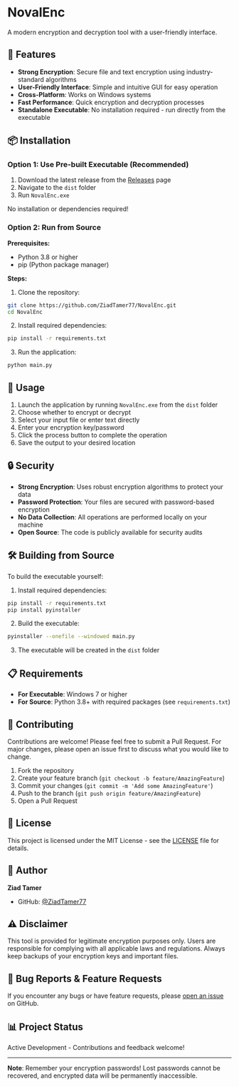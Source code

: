 # NovalEnc

A modern encryption and decryption tool with a user-friendly interface.

## 🚀 Features

- **Strong Encryption**: Secure file and text encryption using industry-standard algorithms
- **User-Friendly Interface**: Simple and intuitive GUI for easy operation
- **Cross-Platform**: Works on Windows systems
- **Fast Performance**: Quick encryption and decryption processes
- **Standalone Executable**: No installation required - run directly from the executable

## 📦 Installation

### Option 1: Use Pre-built Executable (Recommended)

1. Download the latest release from the [Releases](https://github.com/ZiadTamer77/NovalEnc/releases) page
2. Navigate to the `dist` folder
3. Run `NovalEnc.exe`

No installation or dependencies required!

### Option 2: Run from Source

**Prerequisites:**
- Python 3.8 or higher
- pip (Python package manager)

**Steps:**

1. Clone the repository:
```bash
git clone https://github.com/ZiadTamer77/NovalEnc.git
cd NovalEnc
```

2. Install required dependencies:
```bash
pip install -r requirements.txt
```

3. Run the application:
```bash
python main.py
```

## 🎯 Usage

1. Launch the application by running `NovalEnc.exe` from the `dist` folder
2. Choose whether to encrypt or decrypt
3. Select your input file or enter text directly
4. Enter your encryption key/password
5. Click the process button to complete the operation
6. Save the output to your desired location

## 🔒 Security

- **Strong Encryption**: Uses robust encryption algorithms to protect your data
- **Password Protection**: Your files are secured with password-based encryption
- **No Data Collection**: All operations are performed locally on your machine
- **Open Source**: The code is publicly available for security audits

## 🛠️ Building from Source

To build the executable yourself:

1. Install required dependencies:
```bash
pip install -r requirements.txt
pip install pyinstaller
```

2. Build the executable:
```bash
pyinstaller --onefile --windowed main.py
```

3. The executable will be created in the `dist` folder

## 📋 Requirements

- **For Executable**: Windows 7 or higher
- **For Source**: Python 3.8+ with required packages (see `requirements.txt`)

## 🤝 Contributing

Contributions are welcome! Please feel free to submit a Pull Request. For major changes, please open an issue first to discuss what you would like to change.

1. Fork the repository
2. Create your feature branch (`git checkout -b feature/AmazingFeature`)
3. Commit your changes (`git commit -m 'Add some AmazingFeature'`)
4. Push to the branch (`git push origin feature/AmazingFeature`)
5. Open a Pull Request

## 📝 License

This project is licensed under the MIT License - see the [LICENSE](LICENSE) file for details.

## 👤 Author

**Ziad Tamer**
- GitHub: [@ZiadTamer77](https://github.com/ZiadTamer77)

## ⚠️ Disclaimer

This tool is provided for legitimate encryption purposes only. Users are responsible for complying with all applicable laws and regulations. Always keep backups of your encryption keys and important files.

## 🐛 Bug Reports & Feature Requests

If you encounter any bugs or have feature requests, please [open an issue](https://github.com/ZiadTamer77/NovalEnc/issues) on GitHub.

## 📊 Project Status

Active Development - Contributions and feedback welcome!

---

**Note**: Remember your encryption passwords! Lost passwords cannot be recovered, and encrypted data will be permanently inaccessible.
